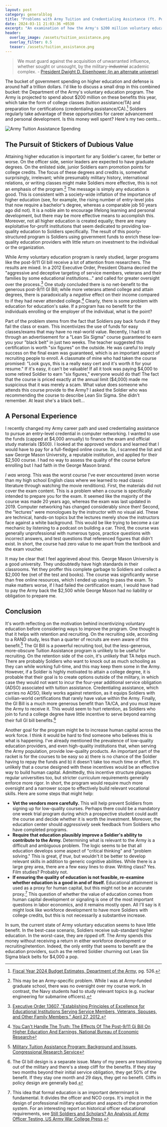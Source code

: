 ```yaml
---
layout: post
category: generalblog
title: "Problems with Army Tuition and Credentialing Assistance (ft. Possible Solutions)"
date: 2024-03-11 21:03:36 +0530
excerpt: "An examination of how the Army's $200 million voluntary education program falls short and what could be done to fix it"
header:
  overlay_image: /assets/tuition_assistance.png
  overlay_filter: 0.5
  teaser: /assets/tuition_assistance.png
---
```


> We must guard against the acquisition of unwarranted influence, whether sought or unsought, by the military-~~industrial~~ academic complex. -  [President Dwight D. Eisenhower (in an alternate universe)](https://www.archives.gov/milestone-documents/president-dwight-d-eisenhowers-farewell-address#:~:text=On%20January%2017%2C%201961%2C%20in,%22military%2Dindustrial%20complex.%22)

The bucket of government spending on higher education and defense is around half a trillion dollars. I'd like to discuss a small drop in this combined bucket: the Department of the Army's voluntary education program. The Army is projected to spend about \$200 million on these benefits this year, which take the form of college classes (tuition assistance/TA) and preparation for certifications (credentialing assistance/CA).[^1] Soldiers regularly take advantage of these opportunities for career advancement and personal development. Is this money well spent? Here's my two cents...

[^1]: [Fiscal Year 2024 Budget Estimates, Department of the Army](https://www.asafm.army.mil/Portals/72/Documents/BudgetMaterial/2024/Base%20Budget/Operation%20and%20Maintenance/Regular%20Army%20Operation%20and%20Maintenance%20Volume%201.pdf), pg. 526.

![Army Tuition Assistance Spending](/assets/tuition_assistance.png)

## The Pursuit of Stickers of Dubious Value
Attaining higher education is important for any Soldier's career, for better or worse. On the officer side, senior leaders are expected to have graduate degrees. On the enlisted side, junior Soldiers earn promotion points for college credits. The focus of these degrees and credits is, somewhat surprisingly, irrelevant; while presumably military history, international relations, or writing classes might make Soldiers more effective, this is not an emphasis of the program.[^2] The message is simply any education is good. This is consistent with a society-wide inflation of the importance of higher education (see, for example, the rising number of entry-level jobs that now require a bachelor's degree, whereas a comparable job 50 years ago did not). It is a noble aim to encourage lifelong learning and personal development, but there may be more effective means to accomplish this. Moreover, not all higher education is created equally; there are many exploitative for-profit institutions that seem dedicated to providing low-quality education to Soldiers specifically. The result of this poorly-structured program is Soldiers using government funds to enrich these low-quality education providers with little return on investment to the individual or the organization. 

While Army voluntary education program is rarely studied, larger programs like the post-9/11 GI bill receive a lot of attention from researchers. The results are mixed. In a 2012 Executive Order, President Obama decried the "aggressive and deceptive targeting of service members, veterans and their families by some educational institutions..." and called for greater oversight over the process.[^3] One study concluded there is no net-benefit to the generous post-9/11 GI Bill; while more veterans attend college and attain degrees, there is paradoxically a *negative* effect on their income compared to if they had never attended college.[^4] Clearly, there is some problem with education for education's sake. If a program has no benefit for the individuals enrolling or the employer of the individual, what is the point?

Part of the problem stems from the fact that Soldiers pay back funds if they fail the class or exam. This incentivizes the use of funds for easy classes/exams that may have no real-world value. Recently, I had to sit through an advertisement for a "Lean Six Sigma" course guaranteed to earn you your "black belt" in just two weeks. The teacher suggested this certification is worth "six figures" on the outside. He was careful to imply success on the final exam was guaranteed, which is an important aspect of recruiting people to enroll. A classmate of mine who had taken the course promised: "Look guys, this is a really easy cert and it's worth it for your resume." If it's easy, it can't be valuable! If all it took was paying \$4,000 to some retired Soldier to earn "six figures," everyone would do that! The fact that the course is priced exactly at the annual limit (\$4,000) made me suspicious that it was merely a scam. What value does someone who attends this course provide to the Army? I asked the Soldier who was recommending the course to describe Lean Six Sigma. She didn't remember. At least she's a black belt...

[^2]: This may be an Army-specific problem. While I was at Army-funded graduate school, there was no oversight over my course work. In contrast, the Navy students had to study relevant topics (e.g. nuclear engineering for submarine officers).

[^3]: [Executive Order 13607, "Establishing Principles of Excellence for Educational Institutions Serving Service Members, Veterans, Spouses, and Other Family Members," April 27, 2012.](https://obamawhitehouse.archives.gov/the-press-office/2012/04/27/executive-order-establishing-principles-excellence-educational-instituti)

[^4]: [You Can't Handle The Truth: The Effects Of The Post-9/11 Gi Bill On Higher Education And Earnings, National Bureau of Economic Research](https://www.nber.org/papers/w29024?utm_campaign=ntwh&utm_medium=email&utm_source=ntwg25)

## A Personal Experience
I recently changed my Army career path and used credentialing assistance to pursue an entry-level credential in computer networking. I wanted to use the funds (capped at \$4,000 annually) to finance the exam and official study materials (\$500). I looked at the approved vendors and learned that I would have to pay for a full-fledged online course. So, I scanned the list and saw George Mason University, a reputable institution, and applied for their \$2,500 course. I had no way to assess the quality of the course before enrolling but I had faith in the George Mason brand.

*I was wrong.* This was the worst course I've ever encountered (even worse than my high school English class where we learned to read classic literature through watching the movie renditions). First, the materials did not cover the exam content. This is a problem when a course is specifically intended to prepare you for the exam. It seemed like the majority of the course was made 20 years ago, whereas the exam was last updated in 2019. Computer networking has changed considerably since then! Second, the "lectures" were monologues by the instructor with no visual aid. These are technical, hands-on topics but the lectures merely show the instructors face against a white background. This would be like trying to become a car mechanic by listening to a podcast on building a car. Third, the course was generally unprofessional with numerous typos, practice questions with incorrect answers, and test questions that referenced figures that didn't exist. In short, the course had zero value to me apart from the textbook and the exam voucher.

It may be clear that I feel aggrieved about this. George Mason University is a good university. They undoubtedly have high standards in their classrooms. Yet they proffer this complete garbage to Soldiers and collect a \$2,000 fee (net of the test and books). The course was significantly worse than free online resources, which I ended up using to pass the exam. To make matters worse, if I had failed the certification exam, I would have had to pay the Army back the \$2,500 while George Mason had no liability or obligation to prepare me.


## Conclusion
It's worth reflecting on the motivation behind incentivizing voluntary education before considering ways to improve the program. One thought is that it helps with retention and recruiting. On the recruiting side, according to a RAND study, less than a quarter of recruits are even aware of this benefit.[^5] The GI Bill is a powerful recruiting tool, but the less-generous, more-obscure Tuition Assistance program is unlikely to be useful for recruiting. On the retention side of the coin, it's unlikely that TA helps much. There are probably Soldiers who want to knock out as much schooling as they can while working full-time, and this may keep them some in the Army. However, if a Soldier is highly motivated to attain a college degree, it is probable that their goal is to create options outside of the military, in which case they would not want to incur the four-year additional service obligation (ADSO) associated with tuition assistance. Credentialing assistance, which carries no ADSO, likely works against retention, as it equips Soldiers with civilian-world certifications that rarely have value within the Army. Finally, the GI Bill is a much more generous benefit than TA/CA, and you must leave the Army to receive it. This would seem to hurt retention, as Soldiers who join to fund a college degree have little incentive to serve beyond earning their full GI bill benefits.[^6]

[^5]: [Military Tuition Assistance Program: Background and Issues, Congressional Research Service](https://crsreports.congress.gov/product/pdf/R/R47875)

[^6]: The GI bill design is a separate issue. Many of my peers are transitioning out of the military and there's a steep cliff for the benefits. If they stay two months beyond their initial service obligation, they get 50\% of the benefit. If they stay one month and 29 days, they get no benefit. Cliffs in policy design are generally bad.

Another goal for the program might be to increase human capital across the work force. I think it would be hard to find someone who believes this is what is happening. I've already mentioned the prevalence of low-quality education providers, and even high-quality institutions that, when serving the Army population, provide low-quality products. An important part of the racket is for the courses to be easy so a) there is no chance of the Soldier having to repay the funds and b) it doesn't take too much time or effort. It's unlikely that a course designed with these incentives would be an effective way to build human capital. Admittedly, this incentive structure plagues regular universities too, but stricter curriculum requirements generally enforce more rigor. In short, the program would require much more oversight and a narrower scope to effectively build relevant vocational skills. Here are some steps that might help:

- **Vet the vendors more carefully.** This will help prevent Soldiers from signing up for low-quality courses. Perhaps there could be a mandatory one week trial program during which a prospective student could audit the course and decide whether it is worth the investment. Moreover, the education center should *aggressively* seek feedback from Soldiers who have completed programs.
- **Require that education plausibly improve a Soldier's ability to contribute to the Army.** Determining what is relevant to the Army is a difficult and ambiguous problem. The logic seems to be that all education develops some aspect of "critical thinking" and "problem solving." This is great, *if true*, but wouldn't it be better to develop relevant skills in addition to generic cognitive abilities. While there is a large grey area, there are a few easy lines to draw. Writing class? Yes. Film studies? Probably not.
- **If ensuring the quality of education is not feasible, re-examine whether education is a good in and of itself.** Educational attainment is used as a proxy for human capital, but this might not be an accurate proxy.[^7] This question of whether the value of education comes from human capital development or signaling is one of the most important questions in labor economics, and it remains mostly open. All I'll say is it might look like workforce development to have more Soldiers with college credits, but this is not necessarily a substantive increase.

In sum, the current state of Army voluntary education seems to have little benefit. In the best-case scenario, Soldiers receive sub-standard higher education. In the worst-case, they are ripped off. The Army spends this money without receiving a return in either workforce development or recruiting/retention. Indeed, the only entity that seems to benefit are the education providers, such as the retired Soldier churning out Lean Six Sigma black belts for \$4,000 a pop.

[^7]: This idea that formal education is an important determinant is fundamental. It divides the officer and NCO corps. It's implicit in the design of professional military education and aspects of the promotion system. For an interesting report on historical officer educational requirements, see [Still Soldiers and Scholars? An Analysis of Army Officer Testing, US Army War College Press](https://press.armywarcollege.edu/monographs/1/).